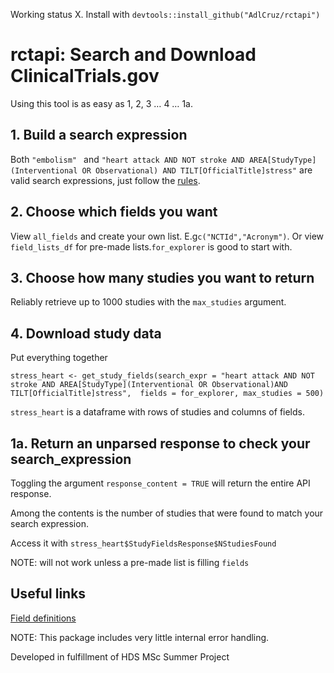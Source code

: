 Working status X. Install with ```devtools::install_github("AdlCruz/rctapi")```
# rctapi: Search and Download ClinicalTrials.gov
Using this tool is as easy as 1, 2, 3 … 4 … 1a.
## 1. Build a search expression
Both `"embolism" ` and `"heart attack AND NOT stroke AND AREA[StudyType](Interventional OR Observational) AND TILT[OfficialTitle]stress"`
 are valid search expressions, just follow the [rules](https://clinicaltrials.gov/api/gui/ref/syntax).
## 2. Choose which fields you want
View `all_fields` and create your own list. E.g`c("NCTId","Acronym")`.
Or view `field_lists_df` for pre-made lists.`for_explorer` is good to start with.
##  3. Choose how many studies you want to return
Reliably retrieve up to 1000 studies with the `max_studies` argument.
## 4. Download study data
Put everything together


`stress_heart <- get_study_fields(search_expr = "heart attack AND NOT stroke AND AREA[StudyType](Interventional OR Observational)AND TILT[OfficialTitle]stress", 
fields = for_explorer, max_studies = 500)`

`stress_heart` is a dataframe with rows of studies and columns of fields.
## 1a. Return an unparsed response to check your search_expression
Toggling the argument `response_content = TRUE` will return the entire API response.

Among the contents is the number of studies that were found to match your search expression.

Access it with `stress_heart$StudyFieldsResponse$NStudiesFound`

NOTE: will not work unless a pre-made list is filling `fields`

## Useful links
[Field definitions](https://clinicaltrials.gov/api/gui/ref/crosswalks)

NOTE: This package includes very little internal error handling.

Developed in fulfillment of HDS MSc Summer Project
